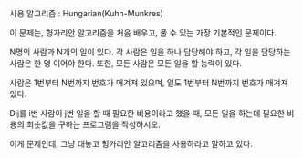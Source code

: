 사용 알고리즘 : Hungarian(Kuhn-Munkres)

이 문제는, 헝가리안 알고리즘을 처음 배우고, 풀 수 있는 가장 기본적인 문제이다. 

N명의 사람과 N개의 일이 있다. 각 사람은 일을 하나 담당해야 하고, 각 일을 담당하는 사람은 한 명 이어야 한다. 또한, 모든 사람은 모든 일을 할 능력이 있다.

사람은 1번부터 N번까지 번호가 매겨져 있으며, 일도 1번부터 N번까지 번호가 매겨져 있다.

Dij를 i번 사람이 j번 일을 할 때 필요한 비용이라고 했을 때, 모든 일을 하는데 필요한 비용의 최솟값을 구하는 프로그램을 작성하시오.

이게 문제인데, 그냥 대놓고 헝가리안 알고리즘을 사용하라고 말하고 있다. 
